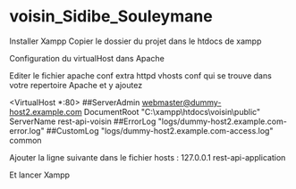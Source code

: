 # voisin_Sidibe_Souleymane

Installer Xampp
Copier le dossier du projet dans le htdocs de xampp

Configuration du virtualHost dans Apache

Editer le fichier apache conf extra httpd vhosts conf qui se trouve dans votre repertoire Apache  et y ajoutez  

<VirtualHost *:80>
    ##ServerAdmin webmaster@dummy-host2.example.com
    DocumentRoot "C:\xampp\htdocs\voisin\public"
    ServerName rest-api-voisin
    ##ErrorLog "logs/dummy-host2.example.com-error.log"
    ##CustomLog "logs/dummy-host2.example.com-access.log" common
</VirtualHost>

Ajouter la ligne suivante dans le fichier hosts : 
127.0.0.1   rest-api-application

Et lancer Xampp
